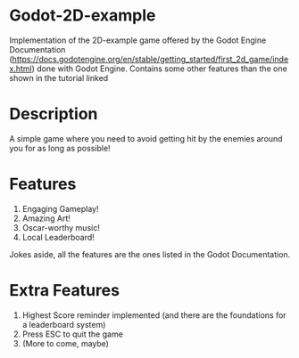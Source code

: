 # Godot-2D-example
Implementation of the 2D-example game offered by the Godot Engine Documentation (https://docs.godotengine.org/en/stable/getting_started/first_2d_game/index.html) done with Godot Engine. Contains some other features than the one shown in the tutorial linked 
# Description
A simple game where you need to avoid getting hit by the enemies around you for as long as possible!
# Features
1. Engaging Gameplay!
2. Amazing Art!
3. Oscar-worthy music!
4. Local Leaderboard!

Jokes aside, all the features are the ones listed in the Godot Documentation.
# Extra Features
1. Highest Score reminder implemented (and there are the foundations for a leaderboard system)
2. Press ESC to quit the game
3. (More to come, maybe)

